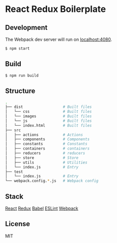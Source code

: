 # React Redux Boilerplate

## Development
The Webpack dev server will run on [localhost:4080](http://localhost:4080).

``` bash
$ npm start
```

## Build

``` bash
$ npm run build
```

## Structure

``` bash
.
├── dist                  # Built files
│   └── css               # Built files
│   └── images            # Built files
│   └── js                # Built files
│   └── index.html        # Built files
├── src
│   ├── actions           # Actions
│   ├── components        # Components
│   ├── constants         # Constants
│   ├── containers        # containers
│   ├── reducers          # reducers
│   ├── store             # Store
│   ├── utils             # Utilities
│   └── index.js          # Entry
├── test
│   └── index.js          # Entry
└── webpack.config.*.js   # Webpack config

```


## Stack

[React](http://facebook.github.io/react/)
[Redux](https://github.com/gaearon/redux)
[Babel](https://babeljs.io/)
[ESLint](http://eslint.org/)
[Webpack](http://webpack.github.io/)

## License

MIT


